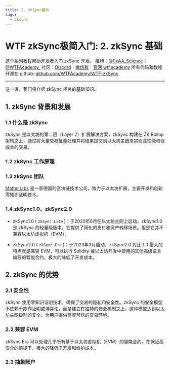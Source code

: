 ```yaml
---
title: 2. zkSync基础
tags:
  - zksync
---
```


# WTF zkSync极简入门: 2. zkSync 基础

这个系列教程帮助开发者入门 zkSync 开发。
推特：[@0xAA_Science](https://twitter.com/0xAA_Science)｜[@WTFAcademy_](https://twitter.com/WTFAcademy_) 社区：[Discord](https://discord.gg/5akcruXrsk)｜[微信群](https://docs.google.com/forms/d/e/1FAIpQLSe4KGT8Sh6sJ7hedQRuIYirOoZK_85miz3dw7vA1-YjodgJ-A/viewform?usp=sf_link)｜[官网 wtf.academy](https://wtf.academy) 所有代码和教程开源在 github: [github.com/WTFAcademy/WTF-zkSync](https://github.com/WTFAcademy/WTF-zkSync)

---

这一讲，我们将介绍 zkSync 相关的基础知识。

## 1. zkSync 背景和发展

### 1.1 什么是 zkSync

zkSync 是以太坊的第二层（Layer 2）扩展解决方案，zkSync 构建在 ZK Rollup 架构之上，通过将大量交易批量处理并将结果提交到以太坊主链来实现高性能和低成本的交易。

### 1.2 zkSync 工作原理



### 1.3 zkSync 团队

[Matter labs](https://matter-labs.io/) 是一家德国的区块链技术公司，致力于以太坊扩展，主要开发和创新零知识证明技术。

### 1.4 zkSync1.0、zkSync2.0

- zkSync1.0 ( `zkSync Lite` )：于2020年6月在以太坊主网上启动，zkSync1.0 是 zkSync 的轻量级版本，它提供了简化的支付和资产转移场景。但是它并不兼容以太坊虚拟机（EVM）。

- zkSync2.0 ( `zkSync Era` )：于2023年3月启动，zkSync2.0 对比 1.0 最大的特点就是兼容 EVM，可以执行 Solidity 或以太坊开发中使用的其他高级语言编写的智能合约，极大的降低了开发成本。

## 2. zkSync 的优势

### 2.1 安全性

zkSync 使用零知识证明技术，确保了交易的隐私和安全性。zkSync 的安全模型不依赖于欺诈证明或博弈论，而是建立在独特的安全机制之上。这种模型达到以太坊主网级别的安全，为用户提供高度可信的交易环境。

### 2.2 兼容 EVM

zkSync Era 可以处理几乎所有基于以太坊虚拟机（EVM）的智能合约。在保证高安全的前提下，极大的降低了开发和维护成本。

### 2.3 抽象账户
